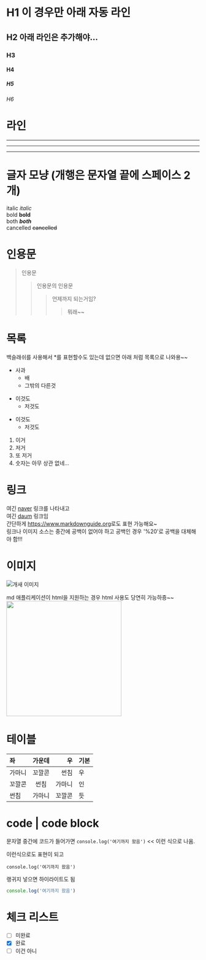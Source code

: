 <!-- Heading -->
# H1 이 경우만 아래 자동 라인
## H2 아래 라인은 추가해야...
### H3
#### H4
##### H5
###### H6

# 라인
___
---
***


# 글자 모냥 (개행은 문자열 끝에 스페이스 2개)
italic *italic*  
bold **bold**  
both ***both***  
cancelled ~~cancelled~~  


# 인용문
> 인용문
>> 인용문의 인용문
>>> 언제까지 되는거임?
>>>> 뭐래~~

# 목록
백슬래쉬를 사용해서 \*를 표현할수도 있는데 없으면 아래 처럼 목록으로 나와용~~
* 사과
  * 배
  * 그밖의 다른것
- 이것도
  + 저것도
+ 이것도
  - 저것도
1. 이거
2. 저거
3. 또 저거
1. 숫자는 아무 상관 없네...


# 링크
여긴 [naver](https://naver.com) 링크를 나타내고  
여긴 [daum](https://daum.net) 링크임  
간단하게 <https://www.markdownguide.org>로도 표현 가능해요~  
링크나 이미지 소스는 중간에 공백이 없어야 하고 공백인 경우 '%20'로 공백을 대체해야 함!!!


# 이미지
![개새 이미지](https://img1.daumcdn.net/thumb/R1280x0.fjpg/?fname=http://t1.daumcdn.net/brunch/service/user/9IUZ/image/J1F16MWeZ2d83oPpSSrvQjxrqqs.jpg)

md 애플리케이션이 html을 지원하는 경우 html 사용도 당연히 가능하죵~~
<img src="//img1.daumcdn.net/thumb/R1280x0.fjpg/?fname=http://t1.daumcdn.net/brunch/service/user/9IUZ/image/J1F16MWeZ2d83oPpSSrvQjxrqqs.jpg" width="300">


# 테이블
| 좌 | 가운데 | 우 | 기본 |
|:--|:--:|--:|--|
|가마니|꼬깔콘|썬침|우|
|꼬깔콘|썬침|가마니|인|
|썬침|가마니|꼬깔콘|듯|

# code | code block
문자열 중간에 코드가 들어가면 `console.log('여기까지 왔음')` << 이런 식으로 나옴.

이런식으로도 표현이 되고
```
console.log('여기까지 왔음')
```

랭귀지 넣으면 하이라이트도 됨
```javascript
console.log('여기까지 왔음')
```


# 체크 리스트
- [ ] 미완료
- [x] 완료
- [ ] 이건 아니
